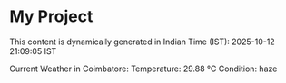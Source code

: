 # My Project

This content is dynamically generated in Indian Time (IST): 2025-10-12 21:09:05 IST


Current Weather in Coimbatore:
Temperature: 29.88 °C
Condition: haze
